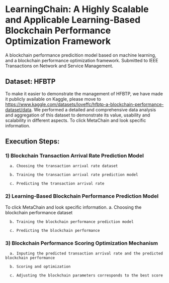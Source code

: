 # LearningChain: A Highly Scalable and Applicable Learning-Based Blockchain Performance Optimization Framework
A blockchain performance predicition model based on machine learning, and a blockchain performance optimization framework. Submitted to IEEE Transactions on Network and Service Management.
## Dataset: HFBTP
To make it easier to demonstrate the management of HFBTP, we have made it publicly available on Kaggle, please move to https://www.kaggle.com/datasets/loveffc/hfbtp-a-blockchain-performance-dataset/data. We performed a detailed and comprehensive data analysis and aggregation of this dataset to demonstrate its value, usability and scalability in different aspects.
To click MetaChain and look specific information.
## Execution Steps:
### 1) Blockchain Transaction Arrival Rate Prediction Model

      a. Choosing the transaction arrival rate dataset
  
      b. Training the transaction arrival rate prediction model
  
      c. Predicting the transaction arrival rate
  
### 2) Learning-Based Blockchain Performance Prediction Model
To click MetaChain and look specific information.
      a. Choosing the blockchain performance dataset
 
      b. Training the blockchain performance prediction model

      c. Predicting the blockchain performance
  
### 3) Blockchain Performance Scoring Optimization Mechanism 

      a. Inputing the predicted transaction arrival rate and the predicted blockchain performance

      b. Scoring and optimization

      c. Adjusting the blockchain parameters corresponds to the best score
